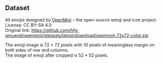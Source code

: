 ## Dataset
All emojis designed by [OpenMoji](https://openmoji.org/) – the open-source emoji and icon project. License: CC BY-SA 4.0  
Original link: https://github.com/hfg-gmuend/openmoji/releases/latest/download/openmoji-72x72-color.zip

The emoji image is 72 * 72 pixels with 10 pixels of meaningless margin on both sides of row and columns.  
The image of emoji after cropped is 52 * 52 pixels.

